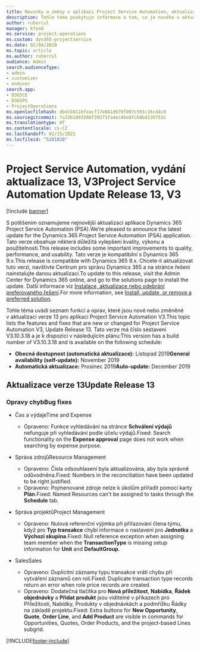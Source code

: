 ```yaml
---
title: Novinky a změny v aplikaci Project Service Automation, aktualizace verze 13, V3
description: Tohle téma poskytuje informace o tom, co je nového v aktualizaci verze 13 pro aplikaci Project Service Automation V3.
author: ruhercul
manager: kfend
ms.service: project-operations
ms.custom: dyn365-projectservice
ms.date: 02/04/2020
ms.topic: article
ms.author: ruhercul
audience: Admin
search.audienceType:
- admin
- customizer
- enduser
search.app:
- D365CE
- D365PS
- ProjectOperations
ms.openlocfilehash: dbdcb811bfeacf17e841d679f097c591c16cd4c0
ms.sourcegitcommit: fa32b1893286f20271fa4ec4be8fc68bd135f53c
ms.translationtype: HT
ms.contentlocale: cs-CZ
ms.lasthandoff: 02/15/2021
ms.locfileid: "5281020"
---
```

# <a name="project-service-automation-update-release-13-v3"></a><span data-ttu-id="4b862-103">Project Service Automation, vydání aktualizace 13, V3</span><span class="sxs-lookup"><span data-stu-id="4b862-103">Project Service Automation Update Release 13, V3</span></span>

[!include [banner](../includes/psa-now-project-operations.md)]

<span data-ttu-id="4b862-104">S potěšením oznamujeme nejnovější aktualizaci aplikace Dynamics 365 Project Service Automation (PSA).</span><span class="sxs-lookup"><span data-stu-id="4b862-104">We’re pleased to announce the latest update for the Dynamics 365 Project Service Automation (PSA) application.</span></span> <span data-ttu-id="4b862-105">Tato verze obsahuje některá důležitá vylepšení kvality, výkonu a použitelnosti.</span><span class="sxs-lookup"><span data-stu-id="4b862-105">This release includes some important improvements to quality, performance, and usability.</span></span> <span data-ttu-id="4b862-106">Tato verze je kompatibilní s Dynamics 365 9.x.</span><span class="sxs-lookup"><span data-stu-id="4b862-106">This release is compatible with Dynamics 365 9.x.</span></span> <span data-ttu-id="4b862-107">Chcete-li aktualizovat tuto verzi, navštivte Centrum pro správu Dynamics 365 a na stránce řešení nainstalujte danou aktualizaci.</span><span class="sxs-lookup"><span data-stu-id="4b862-107">To update to this release, visit the Admin Center for Dynamics 365 online, and go to the solutions page to install the update.</span></span> <span data-ttu-id="4b862-108">Další informace viz [Instalace, aktualizace nebo odebrání preferovaného řešení](https://docs.microsoft.com/power-platform/admin/install-remove-preferred-solution).</span><span class="sxs-lookup"><span data-stu-id="4b862-108">For more information, see [Install, update, or remove a preferred solution](https://docs.microsoft.com/power-platform/admin/install-remove-preferred-solution).</span></span>

<span data-ttu-id="4b862-109">Tohle téma uvádí seznam funkcí a oprav, které jsou nové nebo změněné v aktualizaci verze 13 pro aplikaci Project Service Automation V3.</span><span class="sxs-lookup"><span data-stu-id="4b862-109">This topic lists the features and fixes that are new or changed for Project Service Automation V3, Update Release 13.</span></span> <span data-ttu-id="4b862-110">Tato verze má číslo sestavení V3.10.3.18 a je k dispozici v následujícím plánu:</span><span class="sxs-lookup"><span data-stu-id="4b862-110">This version has a build number of V3.10.3.18 and is available on the following schedule:</span></span>

- <span data-ttu-id="4b862-111">**Obecná dostupnost (automatická aktualizace):** Listopad 2019</span><span class="sxs-lookup"><span data-stu-id="4b862-111">**General availability (self-update):** November 2019</span></span>
- <span data-ttu-id="4b862-112">**Automatická aktualizace:** Prosinec 2019</span><span class="sxs-lookup"><span data-stu-id="4b862-112">**Auto-update:** December 2019</span></span>


## <a name="update-release-13"></a><span data-ttu-id="4b862-113">Aktualizace verze 13</span><span class="sxs-lookup"><span data-stu-id="4b862-113">Update Release 13</span></span> 

### <a name="bug-fixes"></a><span data-ttu-id="4b862-114">Opravy chyb</span><span class="sxs-lookup"><span data-stu-id="4b862-114">Bug fixes</span></span>

- <span data-ttu-id="4b862-115">Čas a výdaje</span><span class="sxs-lookup"><span data-stu-id="4b862-115">Time and Expense</span></span>

     - <span data-ttu-id="4b862-116">Opraveno: Funkce vyhledávání na stránce **Schválení výdajů** nefunguje při vyhledávání podle účelu výdajů.</span><span class="sxs-lookup"><span data-stu-id="4b862-116">Fixed: Search functionality on the **Expense approval** page does not work when searching by expense purpose.</span></span>

- <span data-ttu-id="4b862-117">Správa zdrojů</span><span class="sxs-lookup"><span data-stu-id="4b862-117">Resource Management</span></span>

     - <span data-ttu-id="4b862-118">Opraveno: Čísla odsouhlasení byla aktualizována, aby byla správně odůvodněna.</span><span class="sxs-lookup"><span data-stu-id="4b862-118">Fixed: Numbers in the reconciliation have been updated to be right justified.</span></span>
     - <span data-ttu-id="4b862-119">Opraveno: Pojmenované zdroje nelze k úkolům přiřadit pomocí karty **Plán**.</span><span class="sxs-lookup"><span data-stu-id="4b862-119">Fixed: Named Resources can't be assigned to tasks through the **Schedule** tab.</span></span>

- <span data-ttu-id="4b862-120">Správa projektů</span><span class="sxs-lookup"><span data-stu-id="4b862-120">Project Management</span></span>

     - <span data-ttu-id="4b862-121">Opraveno: Nulová referenční výjimka při přiřazování člena týmu, když pro **Typ transakce** chybí informace o nastavení pro **Jednotka** a **Výchozí skupina**.</span><span class="sxs-lookup"><span data-stu-id="4b862-121">Fixed: Null reference exception when assigning team member when the **TransactionType** is missing setup information for **Unit** and **DefaultGroup**.</span></span>

- <span data-ttu-id="4b862-122">Sales</span><span class="sxs-lookup"><span data-stu-id="4b862-122">Sales</span></span>

     - <span data-ttu-id="4b862-123">Opraveno: Duplicitní záznamy typu transakce vrátí chybu při vytváření záznamů cen rolí.</span><span class="sxs-lookup"><span data-stu-id="4b862-123">Fixed: Duplicate transaction type records return an error when role price records are created.</span></span>
     - <span data-ttu-id="4b862-124">Opraveno: Dodatečná tlačítka pro **Nová příležitost**, **Nabídka**, **Řádek objednávky** a **Přidat produkt** jsou viditelné v příkazech pro Příležitosti, Nabídky, Produkty v objednávkách a podmřížku Řádky na základě projektu.</span><span class="sxs-lookup"><span data-stu-id="4b862-124">Fixed: Extra buttons for **New Opportunity**, **Quote**, **Order Line**, and **Add Product** are visible in commands for Opportunities, Quotes, Order Products, and the project-based Lines subgrid.</span></span>




[!INCLUDE[footer-include](../includes/footer-banner.md)]